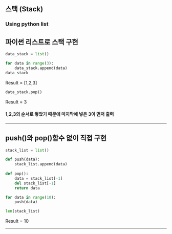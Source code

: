 ## 스택 (Stack)
### Using python list


## 파이썬 리스트로 스택 구현
```python
data_stack = list()

for data in range(3):
    data_stack.append(data)
data_stack
```
Result = [1,2,3]

```python
data_stack.pop()
```
Result = 3 <br/>

#### 1,2,3의 순서로 쌓았기 때문에 마지막에 넣은 3이 먼저 출력
---------------------

## push()와 pop()함수 없이 직접 구현

```python
stack_list = list()

def push(data):
    stack_list.append(data)
    
def pop():
    data = stack_list[-1]
    del stack_list[-1]
    return data

for data in range(10):
    push(data)
```
```python
len(stack_list)
```
Result = 10

---------------------


